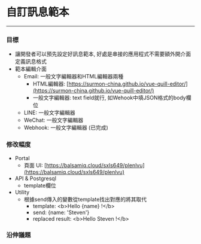 # 自訂訊息範本

---

### 目標

* 讓開發者可以預先設定好訊息範本, 好處是串接的應用程式不需要額外開介面定義訊息格式
* 範本編輯介面
  * Email: 一般文字編輯器和HTML編輯器兩種
    * HTML編輯器: [https://surmon-china.github.io/vue-quill-editor/](https://surmon-china.github.io/vue-quill-editor/)
    * 一般文字編輯器: text field就行, 如Wehook中填JSON格式的body欄位
  * LINE: 一般文字編輯器
  * WeChat: 一般文字編輯器
  * Webhook: 一般文字編輯器 \(已完成\)

### 修改幅度

* Portal
  * 頁面 UI: [https://balsamiq.cloud/sxls649/plenlvu](https://balsamiq.cloud/sxls649/plenlvu)
* API & Postgresql
  * template欄位
* Utility
  * 根據send傳入的變數從template找出對應的將其取代
    * template: &lt;b&gt;Hello {name} !&lt;/b&gt;
    * send: {name: 'Steven'}
    * replaced result: &lt;b&gt;Hello Steven !&lt;/b&gt;

### 沿伸議題




